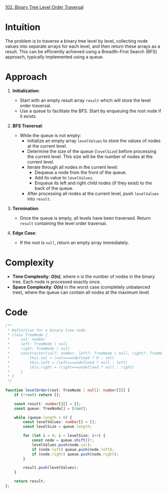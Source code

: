 [102. Binary Tree Level Order Traversal](https://leetcode.com/problems/binary-tree-level-order-traversal/)

# Intuition

The problem is to traverse a binary tree level by level, collecting node values into separate arrays for each level, and then return these arrays as a result. This can be efficiently achieved using a Breadth-First Search (BFS) approach, typically implemented using a queue.

# Approach

1. **Initialization**:
   - Start with an empty result array `result` which will store the level order traversal.
   - Use a queue to facilitate the BFS. Start by enqueuing the root node if it exists.

2. **BFS Traversal**:
   - While the queue is not empty:
     - Initialize an empty array `levelValues` to store the values of nodes at the current level.
     - Determine the size of the queue (`levelSize`) before processing the current level. This size will be the number of nodes at the current level.
     - Iterate through all nodes in the current level:
       - Dequeue a node from the front of the queue.
       - Add its value to `levelValues`.
       - Enqueue its left and right child nodes (if they exist) to the back of the queue.
     - After processing all nodes at the current level, push `levelValues` into `result`.

3. **Termination**:
   - Once the queue is empty, all levels have been traversed. Return `result` containing the level order traversal.

4. **Edge Case**:
   - If the root is `null`, return an empty array immediately.

# Complexity

- **Time Complexity**: ***O(n)***, where n is the number of nodes in the binary tree. Each node is processed exactly once.
- **Space Complexity**: ***O(n)*** in the worst case (completely unbalanced tree), where the queue can contain all nodes at the maximum level.

# Code
```typescript
/**
 * Definition for a binary tree node.
 * class TreeNode {
 *     val: number
 *     left: TreeNode | null
 *     right: TreeNode | null
 *     constructor(val?: number, left?: TreeNode | null, right?: TreeNode | null) {
 *         this.val = (val===undefined ? 0 : val)
 *         this.left = (left===undefined ? null : left)
 *         this.right = (right===undefined ? null : right)
 *     }
 * }
 */
 
function levelOrder(root: TreeNode | null): number[][] {
    if (!root) return [];

    const result: number[][] = [];
    const queue: TreeNode[] = [root];

    while (queue.length > 0) {
        const levelValues: number[] = [];
        const levelSize = queue.length;

        for (let i = 0; i < levelSize; i++) {
            const node = queue.shift()!;
            levelValues.push(node.val);
            if (node.left) queue.push(node.left);
            if (node.right) queue.push(node.right);
        }

        result.push(levelValues);
    }

    return result;
};

```